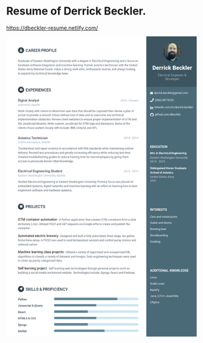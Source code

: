 # Resume of Derrick Beckler.

https://dbeckler-resume.netlify.com/

![screenshot](https://github.com/dbeckler/resume/blob/master/ResumeScreenshot.png)


